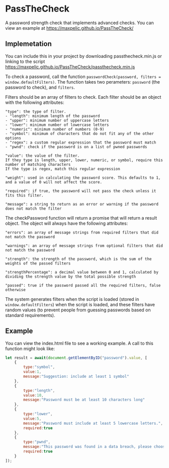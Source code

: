 # PassTheCheck
 A password strength check that implements advanced checks. You can view an example at https://maxpelic.github.io/PassTheCheck/

## Implemetation
You can include this in your project by downloading passthecheck.min.js or linking to the script https://maxpelic.github.io/PassTheCheck/passthecheck.min.js

To check a password, call the function `passwordCheck(password, filters = window.defaultFilters)`.  The function takes two perameters: `password` (the password to check), and `filters`.

Filters should be an array of filters to check. Each filter should be an object with the following attributes:
```
"type": the type of filter.
- "length": minimum length of the password
- "upper": minimum number of uppercase letters
- "lower": minimum number of lowercase letters
- "numeric": minimum number of numbers (0-9)
- "symbol": minimum of characters that do not fit any of the other options
- "regex": a custom regular expression that the password must match
- "pwnd": check if the password is on a list of pwned passwords

"value": the value of the filter.
If they type is length, upper, lower, numeric, or symbol, require this number of matching characters
If the type is regex, match this regular expression

"weight": used in calculating the password score. This defaults to 1, and a value of 0 will not affect the score.

"required": if true, the password will not pass the check unless it fits this filter.

"message": a string to return as an error or warning if the password does not match the filter
```

The checkPassword function will return a promise that will return a result object.  The object will always have the following attributes:
```
"errors": an array of message strings from required filters that did not match the password

"warnings": an array of message strings from optional filters that did not match the password

"strength": the strength of the password, which is the sum of the weights of the passed filters

"strengthPercentage": a decimal value between 0 and 1, calculated by dividing the strength value by the total possible strength

"passed": true if the password passed all the required filters, false otherwise
```

The system generates filters when the script is loaded (stored in `window.defaultFilters`) when the script is loaded, and these filters have random values (to prevent people from guessing passwords based on standard requirements).

## Example

You can view the index.html file to see a working example.  A call to this function might look like:
```js
let result = await(document.getElementByID("password").value, [
    {
        type:"symbol",
        value:1,
        message:"Suggestion: include at least 1 symbol"
    },
    {
        type:"length",
        value:10,
        message:"Password must be at least 10 characters long"
    },
    {
        type:"lower",
        value:5,
        message:"Password must include at least 5 lowercase letters.",
        required:true
    },
    {
        type:"pwnd",
        message:"This password was found in a data breach, please choose a different password.",
        required:true
    }
]);
```
